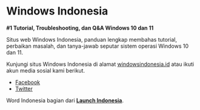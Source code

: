 # Windows Indonesia

**#1 Tutorial, Troubleshooting, dan Q&A Windows 10 dan 11**

Situs web Windows Indonesia, panduan lengkap membahas tutorial, perbaikan masalah, dan tanya-jawab seputar sistem operasi Windows 10 dan 11.

Kunjungi situs Windows Indonesia di alamat [windowsindonesia.id](https://windowsindonesia.id) atau ikuti akun media sosial kami berikut.

- [Facebook](https://www.facebook.com/windowsindonesia.id)
- [Twitter](https://twitter.com/windowsidn)

Word Indonesia bagian dari [**Launch Indonesia**](https://www.youtube.com/c/launchid).
